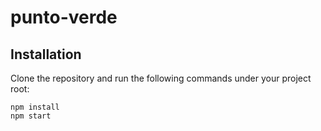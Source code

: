 # punto-verde

## Installation

Clone the repository and run the following commands under your project root:

```shell
npm install
npm start
```
